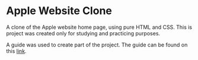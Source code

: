 # Apple Website Clone

A clone of the Apple website home page, using pure HTML and CSS. This is project was created only for studying and practicing purposes.

A guide was used to create part of the project. The guide can be found on this [link](https://www.youtube.com/watch?v=yYgkh7n5Ubg).
